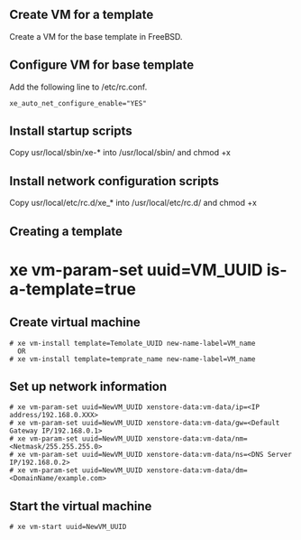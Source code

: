 ## Create VM for a template

Create a VM for the base template in FreeBSD.

## Configure VM for base template

Add the following line to /etc/rc.conf.

    xe_auto_net_configure_enable="YES"

## Install startup scripts

Copy usr/local/sbin/xe-* into /usr/local/sbin/ and chmod +x

## Install network configuration scripts

Copy usr/local/etc/rc.d/xe_* into /usr/local/etc/rc.d/ and chmod +x

## Creating a template

  # xe vm-param-set uuid=VM_UUID is-a-template=true

## Create virtual machine

    # xe vm-install template=Temolate_UUID new-name-label=VM_name
      OR
    # xe vm-install template=temprate_name new-name-label=VM_name

## Set up network information

    # xe vm-param-set uuid=NewVM_UUID xenstore-data:vm-data/ip=<IP address/192.168.0.XXX>
    # xe vm-param-set uuid=NewVM_UUID xenstore-data:vm-data/gw=<Default Gateway IP/192.168.0.1>
    # xe vm-param-set uuid=NewVM_UUID xenstore-data:vm-data/nm=<Netmask/255.255.255.0>
    # xe vm-param-set uuid=NewVM_UUID xenstore-data:vm-data/ns=<DNS Server IP/192.168.0.2>
    # xe vm-param-set uuid=NewVM_UUID xenstore-data:vm-data/dm=<DomainName/example.com>

## Start the virtual machine

    # xe vm-start uuid=NewVM_UUID

